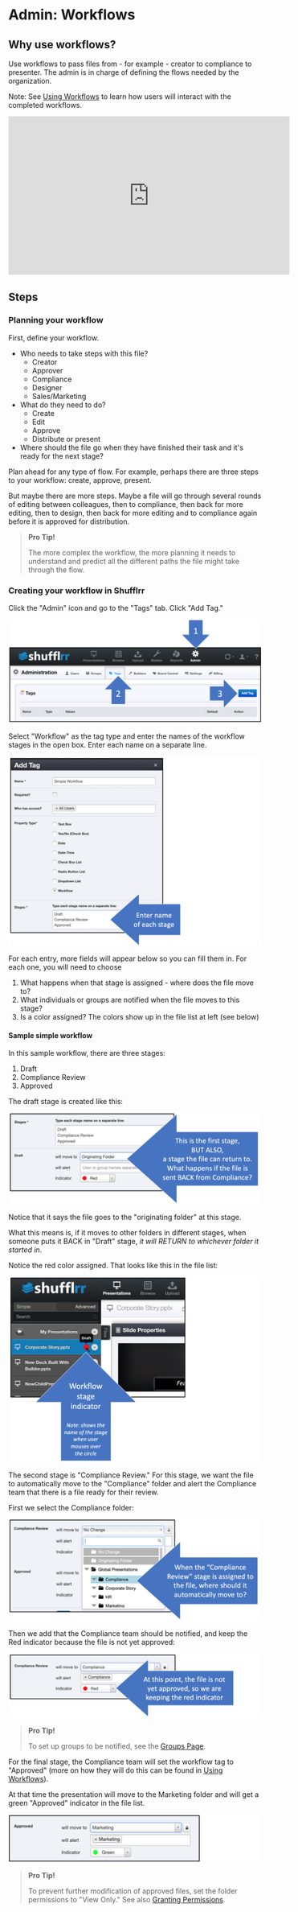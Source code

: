 # Admin: Workflows

## Why use workflows? 

Use workflows to pass files from - for example - creator to compliance to presenter. The admin is in charge of defining the flows needed by the organization. 

Note: See [Using Workflows](presentations-workflows.md) to learn how users will interact with the completed workflows. 

<div class="player">
<iframe width="560" height="315" src="https://www.youtube-nocookie.com/embed/OzGIcIFSSPo" title="YouTube video player" frameborder="0" allow="accelerometer; autoplay; clipboard-write; encrypted-media; gyroscope; picture-in-picture" allowfullscreen></iframe>
</div>

## Steps

### Planning your workflow

First, define your workflow. 

* Who needs to take steps with this file? 
	* Creator
	* Approver
	* Compliance
	* Designer
	* Sales/Marketing
* What do they need to do? 
	* Create
	* Edit
	* Approve
	* Distribute or present
* Where should the file go when they have finished their task and it's ready for the next stage? 
	
Plan ahead for any type of flow. For example, perhaps there are three steps to your workflow: create, approve, present. 

But maybe there are more steps. Maybe a file will go through several rounds of editing between colleagues, then to compliance, then back for more editing, then to design, then back for more editing and to compliance again before it is approved for distribution.

>**Pro Tip!**
> 
>The more complex the workflow, the more planning it needs to understand and predict all the different paths the file might take through the flow. 

### Creating your workflow in Shufflrr

Click the "Admin" icon and go to the "Tags" tab. Click "Add Tag."

![Getting to the workflows](img/admin-tags-workflows-getting-there.png)

Select "Workflow" as the tag type and enter the names of the workflow stages in the open box. Enter each name on a separate line. 

![Entering names of workflow stages](img/admin-tags-workflows-1.png)

For each entry, more fields will appear below so you can fill them in. For each one, you will need to choose
1. What happens when that stage is assigned - where does the file move to? 
2. What individuals or groups are notified when the file moves to this stage? 
3. Is a color assigned? The colors show up in the file list at left (see below)

#### Sample simple workflow

In this sample workflow, there are three stages: 
1. Draft
2. Compliance Review
3. Approved

The draft stage is created like this: 

![Sample simple workflow draft stage](img/admin-tags-workflows-stage1.png)

Notice that it says the file goes to the "originating folder" at this stage. 

What this means is, if it moves to other folders in different stages, when someone puts it BACK in "Draft" stage, *it will RETURN to whichever folder it started in*.  

Notice the red color assigned. That looks like this in the file list: 

![Red indicator in file list](img/admin-tags-workflows-indicator.png)

The second stage is "Compliance Review." For this stage, we want the file to automatically move to the "Compliance" folder and alert the Compliance team that there is a file ready for their review. 

First we select the Compliance folder: 

![Selecting the Compliance folder](img/admin-tags-workflows-stage2.png)

Then we add that the Compliance team should be notified, and keep the Red indicator because the file is not yet approved: 

![Finishing the Compliance stage](img/admin-tags-workflows-stage2-2.png)

>**Pro Tip!**
> 
> To set up groups to be notified, see the [Groups Page](admin-groups.md).

For the final stage, the Compliance team will set the workflow tag to "Approved" (more on how they will do this can be found in [Using Workflows](presentations-workflows.md)).

At that time the presentation will move to the Marketing folder and will get a green "Approved" indicator in the file list.

![Approved stage](img/admin-tags-workflows-stage3.png)

>**Pro Tip!**
> 
>To prevent further modification of approved files, set the folder permissions to "View Only." See also [Granting Permissions](presentations-permissions.md#b-give-groups-permissions).








 
